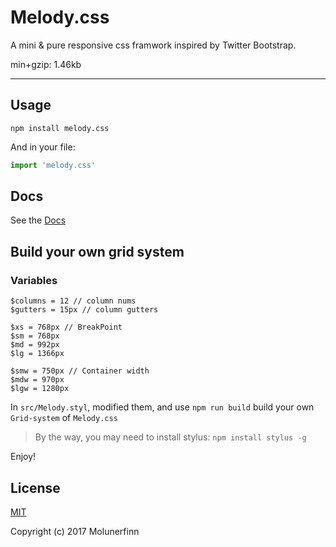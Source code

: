 
# Melody.css
A mini &amp; pure responsive css framwork inspired by Twitter Bootstrap.

min+gzip: 1.46kb

----

## Usage

```
npm install melody.css
```

And in your file:

```js
import 'melody.css'
```

## Docs

See the [Docs](https://molunerfinn.github.io/Melody.css/index.html)

## Build your own grid system

### Variables

```stylus
$columns = 12 // column nums
$gutters = 15px // column gutters

$xs = 768px // BreakPoint
$sm = 768px
$md = 992px
$lg = 1366px

$smw = 750px // Container width
$mdw = 970px
$lgw = 1280px
```

In `src/Melody.styl`, modified them, and use `npm run build` build your own `Grid-system` of `Melody.css`

> By the way, you may need to install stylus: `npm install stylus -g`

Enjoy!

## License

[MIT](http://opensource.org/licenses/MIT)

Copyright (c) 2017 Molunerfinn


